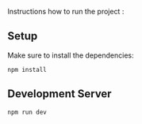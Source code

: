 Instructions how to run the project :

## Setup

Make sure to install the dependencies:

```
npm install
```

## Development Server
```
npm run dev
```

